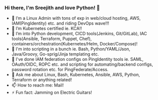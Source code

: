 ### Hi there, I'm Sreejith and love Python! 👋

- 🔭 I’m a Linux Admin with tons of exp in web/cloud hosting, AWS, IAM(PingIdentity) etc. and riding DevOps wave!!!
- 🌱 I’m Kubernetes certified ie. KCA!!
- 🌱 I’m into Python development, CICD tools(Jenkins, Git/GitLab), IAC tools(Ansible, Terraform, Puppet, Chef), containers/orchestration(Kubernetes/Helm, Docker/Compose)!
- 🌱 I'm into scripting in a bunch ie. Bash, Python/YAML/Json, Java/Groovy, Go-sprig/Jinja templating etc.
- 🔭 I've done IAM federation configs on PingIdentity tools ie. SAML, OAuth/OIDC, ROPC etc. and scripting for automating/backend configs, password rotation etc. for PingFederate/Access. 
- 💬 Ask me about Linux, Bash, Kubernetes, Ansible, AWS, Python, Terraform or anything related!
- 📫 How to reach me: Mail!
- ⚡ Fun fact: Jamming on Electric Guitars!

<!--
**SqueekyMouse/SqueekyMouse** is a ✨ _special_ ✨ repository because its `README.md` (this file) appears on your GitHub profile.

Here are some ideas to get you started:

- 🔭 I’m currently working on ...
- 🌱 I’m currently learning ...
- 👯 I’m looking to collaborate on ...
- 🤔 I’m looking for help with ...
- 💬 Ask me about ...
- 📫 How to reach me: ...
- 😄 Pronouns: ...
- ⚡ Fun fact: ...
-->
